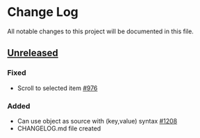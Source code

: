 # Change Log
All notable changes to this project will be documented in this file.

## [Unreleased][unreleased]
### Fixed
- Scroll to selected item [#976](https://github.com/angular-ui/ui-select/issues/976)

### Added
- Can use object as source with (key,value) syntax [#1208](https://github.com/angular-ui/ui-select/pull/1208) 
- CHANGELOG.md file created

[unreleased]: https://github.com/angular-ui/ui-select/compare/v0.12.1...HEAD
